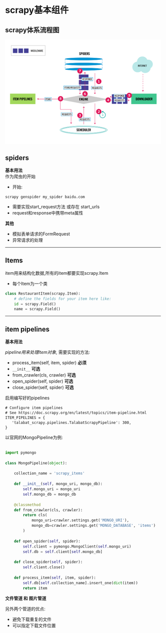 # scrapy基本组件

## scrapy体系流程图

![](/assets/2816666215-5a25a21f9f37d.png)

## spiders

**基本用法**  
作为爬虫的开始  
- 开始:
```
scrapy genspider my_spider baidu.com
```
- 需要实现start_request方法 或存在 start_urls
- request和response中携带meta属性

**其他** 
- 模拟表单请求的FormRequest
- 异常请求的处理

---

## Items 
item用来结构化数据,所有的item都要实现scrapy.Item

- 每个Item为一个类

```python
class RestaurantItem(scrapy.Item):
    # define the fields for your item here like:
    id = scrapy.Field()
    name = scrapy.Field()
```

---
## item pipelines

__基本用法__

_pipeline用来处理Item对象_, 需要实现的方法:
- process_item(self, item, spider)  **必须**
- ```__init__```  **可选**
- from_crawler(cls, crawler)  **可选**
- open_spider(self, spider)  **可选**
- close_spider(self, spider)  **可选**

启用编写好的pipelines
```
# Configure item pipelines
# See https://doc.scrapy.org/en/latest/topics/item-pipeline.html
ITEM_PIPELINES = {
   'talabat_scrapy.pipelines.TalabatScrapyPipeline': 300,
}

```

以官网的MongoPipeline为例:

```python

import pymongo

class MongoPipeline(object):

    collection_name = 'scrapy_items'

    def __init__(self, mongo_uri, mongo_db):
        self.mongo_uri = mongo_uri
        self.mongo_db = mongo_db

    @classmethod
    def from_crawler(cls, crawler):
        return cls(
            mongo_uri=crawler.settings.get('MONGO_URI'),
            mongo_db=crawler.settings.get('MONGO_DATABASE', 'items')
        )

    def open_spider(self, spider):
        self.client = pymongo.MongoClient(self.mongo_uri)
        self.db = self.client[self.mongo_db]

    def close_spider(self, spider):
        self.client.close()

    def process_item(self, item, spider):
        self.db[self.collection_name].insert_one(dict(item))
        return item

```

__文件管道 和 图片管道__

另外两个管道的优点:
- 避免下载重复的文件
- 可以指定下载文件位置



